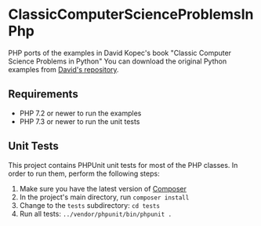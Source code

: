 # ClassicComputerScienceProblemsInPhp
PHP ports of the examples in David Kopec's book "Classic Computer Science Problems in Python"
You can download the original Python examples from [David's repository](https://github.com/davecom/ClassicComputerScienceProblemsInPython).

## Requirements
* PHP 7.2 or newer to run the examples
* PHP 7.3 or newer to run the unit tests

## Unit Tests
This project contains PHPUnit unit tests for most of the PHP classes. In order to run them, perform the following steps:
1. Make sure you have the latest version of [Composer](https://getcomposer.org/)
2. In the project's main directory, run `composer install`
3. Change to the `tests` subdirectory: `cd tests`
4. Run all tests: `../vendor/phpunit/bin/phpunit .`
